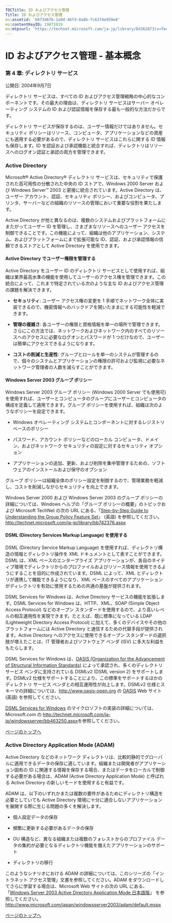 ```yaml
---
TOCTitle: ID およびアクセス管理
Title: ID およびアクセス管理
ms:assetid: '6673d67b-1a9d-46fd-8a8b-fc62f4e959e8'
ms:contentKeyID: 19871819
ms:mtpsurl: 'https://technet.microsoft.com/ja-jp/library/Dd362873(v=TechNet.10)'
---
```


ID およびアクセス管理 ‐ 基本概念
================================

### 第 4 章: ディレクトリ サービス

公開日: 2004年9月7日

ディレクトリ サービスは、すべての ID およびアクセス管理戦略の中心的なコンポーネントです。その最大の理由は、ディレクトリ サービスはサーバー オペレーティング システムの ID および認証情報を保存する最も一般的な方法だからです。

ディレクトリ サービスが保存するのは、ユーザー情報だけではありません。セキュリティ ポリシーはリソース、コンピュータ、アプリケーションなどの資産にも適用する必要があるので、ディレクトリ サービスはこれらに関する ID 情報も保存します。ID を認証および承認機能と統合すれば、ディレクトリはリソースへのログオン認証と承認の両方を管理できます。

### Active Directory

Microsoft® Active Directory® ディレクトリ サービスは、セキュリティで保護された高可用性の分散された中央の ID ストアで、Windows 2000 Server および Windows Server™ 2003 と密接に統合されています。Active Directory は、ユーザー アカウント、認証、セキュリティ ポリシー、およびコンピュータ、プリンタ、サーバーなどの組織のリソースの管理において重要な役割を果たします。

Active Directory が他と異なるのは、複数のシステムおよびプラットフォームにまたがってユーザー ID を管理し、さまざまなリソースへのユーザー アクセスを制御できることです。この機能によって、組織は他のアプリケーション、システム、およびプラットフォームにまで拡張可能な ID、認証、および承認情報の信頼できるストアとして Active Directory を使用できます。

#### Active Directory でユーザー権限を管理する

Active Directory をユーザー ID のディレクトリ サービスとして使用すれば、組織は業界最高水準の機能を使用してユーザーのアクセス権を管理できます。この統合によって、これまで特定されている次のような主な ID およびアクセス管理の課題を解決できます。

-   **セキュリティ**: ユーザー アクセス権の変更を 1 手順でネットワーク全体に実装できるので、機密情報へのバックドアを開いたままにする可能性を軽減できます。

-   **管理の複雑さ**: 各ユーザーの権限と資格情報を単一の場所で管理できます。さらにこの方法では、ネットワークおよびネットワーク内のすべてのリソースへのアクセスに必要なログオンとパスワードが 1 つだけなので、ユーザーは簡単にアクセスできるようになります。

-   **コストの削減と生産性**: グループとロールを単一のシステムが管理するので、個々のシステムとアプリケーションの権限の許可および監視に必要なネットワーク管理者の人数を減らすことができます。

#### Windows Server 2003 グループ ポリシー

Windows Server 2003 グループ ポリシー (Windows 2000 Server でも使用可) を使用すれば、ユーザーとコンピュータのグループにユーザーとコンピュータの構成を定義して適用できます。グループ ポリシーを使用すれば、組織は次のようなポリシーを設定できます。

-   Windows オペレーティング システムとコンポーネントに対するレジストリ ベースのポリシー

-   パスワード、アカウント ポリシーなどのローカル コンピュータ、ドメイン、およびネットワーク セキュリティの設定に対するセキュリティ オプション

-   アプリケーションの追加、更新、および削除を集中管理するための、ソフトウェアのインストールおよび保守のオプション

グループ ポリシーは組織全体のポリシー設定を制御するので、管理業務を軽減し、コストを削減しながらセキュリティを向上できます。

Windows Server 2000 および Windows Server 2003 のグループ ポリシーの詳細については、Windows ヘルプの「グループ ポリシーの概要」のトピックおよび Microsoft TechNet の次の URL にある、「[Step-by-Step Guide to Understanding the Group Policy Feature Set](http://technet.microsoft.com/ja-jp/library/bb742376.aspx)」 (英語) を参照してください。  
http://technet.microsoft.com/ja-jp/library/bb742376.aspx

#### DSML (Directory Services Markup Language) を使用する

DSML (Directory Service Markup Language) を使用すれば、ディレクトリ構造の情報とディレクトリ操作を XML ドキュメントとして表すことができます。DSML は、XML ベースのエンタープライズ アプリケーションが、各自のネイティブ環境でディレクトリからのプロファイルおよびリソース情報を使用できるようにすることを目的に作成されています。DSML によって、XML とディレクトリが連携して機能できるようになり、XML ベースのすべてのアプリケーションがディレクトリを有効に使用するための共通の基盤が提供されます。

DSML Services for Windows は、Active Directory サービスの機能を拡張します。DSML Services for Windows は、HTTP、XML、SOAP (Simple Object Access Protocol) などのオープン スタンダードを使用するので、より高いレベルの相互運用性を実現できます。たとえば、既に標準になっている LDAP (Lightweight Directory Access Protocol) に加えて、多くのデバイスやその他のプラットフォームには Active Directory と通信するための代替手段が提供されます。Active Directory へのアクセスに使用できるオープン スタンダードの選択肢が増えたことは、IT 管理者およびソフトウェア ベンダ (ISV) に多大な利益をもたらします。

DSML Services for Windows は、[OASIS (Organization for the Advancement of Structural Information Standards)](http://www.oasis-open.org/committees/dsml/) によって承認され、多くのディレクトリ サービス ベンダに支持されている DSMLv2 (DSML version 2) をサポートします。DSMLv2 仕様をサポートすることにより、この標準をサポートするほかのディレクトリ サービス ベンダとの相互運用性が向上します。DSMLv2 仕様とスキーマの詳細については、http://www.oasis-open.org の [OASIS](http://www.oasis-open.org/) Web サイト (英語) を参照してください。

[DSML Services for Windows](http://msdn.microsoft.com/ja-jp/library/aa813632.aspx) のマイクロソフトの実装の詳細については、Microsoft.com の <http://technet.microsoft.com/ja-jp/windowsserver/bb463250.aspx>を参照してください。

[](#mainsection)[ページのトップへ](#mainsection)

### Active Directory Application Mode (ADAM)

Active Directory などのネットワーク ディレクトリは、比較的静的でグローバルに適用できるデータの保存に適しています。組織または開発者がアプリケーション固有の ID に関連する情報を保存する場合、またはデータをローカルで制御する必要がある場合は、ADAM (Active Directory Application Mode) と呼ばれる Active Directory の新しいモードを使用すると有益です。

ADAM は、以下のいずれかまたは複数の要件があるためにディレクトリ構造を必要としていても Active Directory 環境に十分に適合しないアプリケーションを展開する際に生じる問題の多くを解決します。

-   個人設定データの保存

-   頻繁に更新する必要があるデータの保存

-   OU 構造など、異なる組織または複数のフォレストからのプロファイル データの集約が必要となるディレクトリ機能を備えたアプリケーションのサポート

-   ディレクトリの移行

このようなシナリオにおける ADAM の詳細については、このシリーズの「イントラネット アクセス管理」文書を参照してください。ADAM をダウンロードしてさらに学習する場合は、Microsoft Web サイトの次の URL にある、「[Windows Server 2003 Active Directory Application Mode 日本語版](http://www.microsoft.com/japan/windowsserver2003/adam/default.mspx)」 を参照してください。  
http://www.microsoft.com/japan/windowsserver2003/adam/default.mspx

[](#mainsection)[ページのトップへ](#mainsection)
